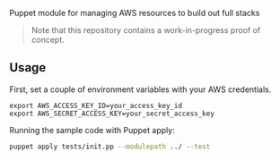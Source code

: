 Puppet module for managing AWS resources to build out full stacks

> Note that this repository contains a work-in-progress proof of
> concept.

## Usage

First, set a couple of environment variables with your AWS credentials.

```
export AWS_ACCESS_KEY_ID=your_access_key_id
export AWS_SECRET_ACCESS_KEY=your_secret_access_key
```

Running the sample code with Puppet apply:

```bash
puppet apply tests/init.pp --modulepath ../ --test
```
